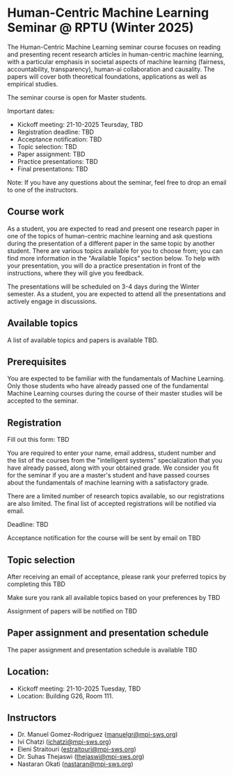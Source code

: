 # Human-Centric Machine Learning Seminar @ RPTU (Winter 2025)

The Human-Centric Machine Learning seminar course focuses on reading and presenting recent research articles in human-centric machine learning, with a particular emphasis in
societal aspects of machine learning (fairness, accountability, transparency), human-ai collaboration and causality. The papers will cover both theoretical foundations, applications as well as empirical studies.

The seminar course is open for Master students.

Important dates:

- Kickoff meeting: 21-10-2025 Teursday, TBD
- Registration deadline: TBD
- Acceptance notification: TBD
- Topic selection: TBD
- Paper assignment: TBD
- Practice presentations: TBD
- Final presentations: TBD

Note: If you have any questions about the seminar, feel free to drop an email to
one of the instructors.

## Course work

As a student, you are expected to read and present one research paper in one of the topics of human-centric machine learning and ask questions during the presentation of a different paper in the same topic by another student. There are various topics available for you to choose from; you can find more information in the "Available Topics" 
section below. To help with your presentation, you will do a practice presentation in front of the instructions, where they will give you feedback.

The presentations will be scheduled on 3-4 days during the Winter semester. As a student, you are expected to attend all the presentations and actively engage in discussions.

## Available topics
 
A list of available topics and papers is available TBD.

## Prerequisites

You are expected to be familiar with the fundamentals of Machine Learning. Only those students who have already passed one of the fundamental Machine Learning courses during the course of their master studies will be accepted to the seminar.

## Registration

Fill out this form: TBD

You are required to enter your name, email address, student number and the list of the courses from the "intelligent systems" specialization that you have already passed, along with your obtained grade. We consider you fit for the seminar if you are a master's student and have passed courses about the fundamentals of machine learning with a satisfactory grade.

There are a limited number of research topics available, so our registrations are also limited. The final list of accepted registrations will be notified via
email.

Deadline: TBD

Acceptance notification for the course will be sent by email on TBD

## Topic selection

After receiving an email of acceptance, please rank your preferred topics by completing this TBD

Make sure you rank all available topics based on your preferences by TBD

Assignment of papers will be notified on TBD

## Paper assignment and presentation schedule

The paper assignment and presentation schedule is available TBD
## Location:

 - Kickoff meeting: 21-10-2025 Tuesday, TBD
 - Location: Building G26, Room 111.

## Instructors

- Dr. Manuel Gomez-Rodriguez (manuelgr@mpi-sws.org)
- Ivi Chatzi (ichatzi@mpi-sws.org)
- Eleni Straitouri (estraitouri@mpi-sws.org)
- Dr. Suhas Thejaswi (thejaswi@mpi-sws.org)
- Nastaran Okati (nastaran@mpi-sws.org)
